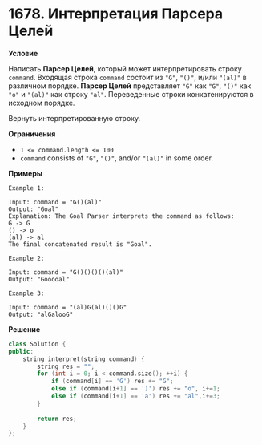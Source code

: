 # 1678. Интерпретация Парсера Целей

**Условие**

Написать **Парсер Целей**, который может интерпретировать строку `command`. Входящая строка `command` состоит из `"G"`, `"()"`, и/или `"(al)"` в различном порядке. **Парсер Целей** представляет `"G"` как `"G"`, `"()"` как `"о"` и `"(al)"` как строку `"al"`. Переведенные строки конкатенируются в исходном порядке.

Вернуть интерпретированную строку.

**Ограничения**

- `1 <= command.length <= 100`
- `command` consists of `"G"`, `"()"`, and/or `"(al)"` in some order.


**Примеры**
```
Example 1:

Input: command = "G()(al)"
Output: "Goal"
Explanation: The Goal Parser interprets the command as follows:
G -> G
() -> o
(al) -> al
The final concatenated result is "Goal".

Example 2:

Input: command = "G()()()()(al)"
Output: "Gooooal"

Example 3:

Input: command = "(al)G(al)()()G"
Output: "alGalooG"
```

**Решение**

```C++
class Solution {
public:
    string interpret(string command) {
        string res = "";
        for (int i = 0; i < command.size(); ++i) {
            if (command[i] == 'G') res += "G";
            else if (command[i+1] == ')') res += "o", i+=1;      
            else if (command[i+1] == 'a') res += "al",i+=3;
        }
        
        return res;
    }
};
```

